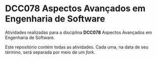 # DCC078 Aspectos Avançados em Engenharia de Software

Atividades realizadas para a disciplina **DCC078** Aspectos Avançados em Engenharia de Software.

Este repositório contém todas as atividades.
Cada uma, na data de seu término, será separada por meio de um _fork_.